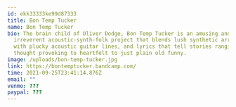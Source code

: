 ```yaml
---
id: ekk33333ke99d87333
title: Bon Temp Tucker
name: Bon Temp Tucker
bio: The brain child of Oliver Dodge, Bon Temp Tucker is an amusing and
  irreverent acoustic-synth-folk project that blends lush synthetic arrangements
  with plucky acoustic guitar lines, and lyrics that tell stories ranging from
  thought provoking to heartfelt to just plain old funny.
image: /uploads/bon-temp-tucker.jpg
link: https://bontemptucker.bandcamp.com/
time: 2021-09-25T23:41:14.876Z
email: ""
venmo: ???
paypal: ???
---
```

